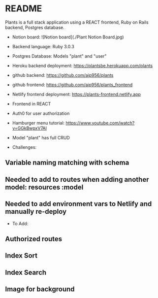 # README

Plants is a full stack application using a REACT frontend, Ruby on Rails backend, Postgres database.

* Notion board:
![Notion board](./Plant Notion Board.jpg)

* Backend language: Ruby 3.0.3
* Postgres Database: Models "plant" and "user"
* Heroku backend deployment: https://plantsbe.herokuapp.com/plants
* github backend: https://github.com/aip956/plants

* github frontend: https://github.com/aip956/plants_frontend
* Netlify frontend deployment: https://plants-frontend.netlify.app
* Frontend in REACT
* Auth0 for user authorization
* Hamburger menu tutorial: https://www.youtube.com/watch?v=GGkBwpxV7AI
* Model "plant" has full CRUD

* Challenges:
## Variable naming matching with schema
## Needed to add to routes when adding another model:  resources :model
## Needed to add environment vars to Netlify and manually re-deploy

* To Add:
## Authorized routes
## Index Sort
## Index Search
## Image for background